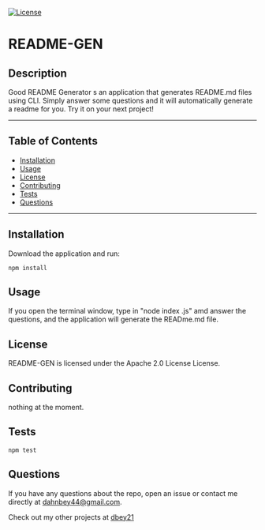 
[![License](https://img.shields.io/badge/License-Apache%202.0-blue.svg)](https://opensource.org/licenses/Apache-2.0)

# README-GEN

## Description

Good README Generator s an application that generates README.md files using CLI. Simply answer some questions and it will automatically generate a readme for you. Try it on your next project!

---

## Table of Contents

* [Installation](#installation)
* [Usage](#usage)
* [License](#license)
* [Contributing](#contributing)
* [Tests](#tests)
* [Questions](#questions)

---

## Installation

Download the application and run:

```
npm install
```

## Usage

If you open the terminal window, type in "node index .js" amd answer the questions, and the application will generate the READme.md file.

## License

README-GEN is licensed under the Apache 2.0 License License.

## Contributing

nothing at the moment.

## Tests

```
npm test
```

## Questions

If you have any questions about the repo, open an issue or contact me directly at [dahnbey44@gmail.com](mailto:dahnbey44@gmail.com). 



Check out my other projects at [dbey21](https://github.com/dbey21)
